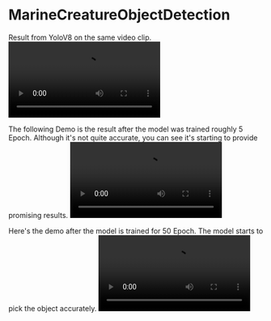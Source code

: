 # MarineCreatureObjectDetection

Result from YoloV8 on the same video clip.
<video src='https://github.com/QianleChen/MarineCreatureObjectDetection/assets/158621696/547f13f0-d329-43cb-b74e-d1f203b5edc5'/>



The following Demo is the result after the model was trained roughly 5 Epoch. Although it's not quite accurate, you can see it's starting to provide promising results.
<video src='https://github.com/QianleChen/MarineCreatureObjectDetection/assets/158621696/91ce35be-3c16-4395-8522-1374639bb70d'/>



Here's the demo after the model is trained for 50 Epoch. The model starts to pick the object accurately.
<video src='https://github.com/QianleChen/MarineCreatureObjectDetection/assets/158621696/5ab21981-f478-45d1-9749-14fce53e195b'/>

